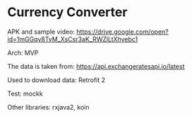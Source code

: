 # Currency Converter

APK and sample video: https://drive.google.com/open?id=1mGGqv8TvM_XsCsr3aK_RWZlLtXhyebc1

Arch: MVP

The data is taken from: https://api.exchangeratesapi.io/latest

Used to download data: Retrofit 2

Test: mockk

Other libraries: rxjava2, koin
